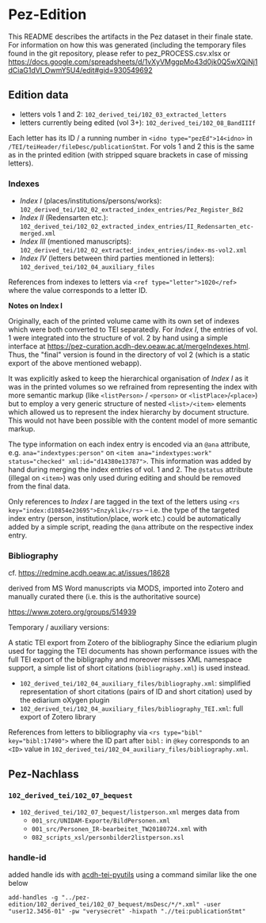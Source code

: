 # Pez-Edition

This README describes the artifacts in the Pez dataset in their finale state. For information on how this was generated (including the temporary files found in the git repository, please refer to pez_PROCESS.csv.xlsx or https://docs.google.com/spreadsheets/d/1vXyVMggpMo43d0jk0Q5wXQiNj1dCiaG1dVI_OwmY5U4/edit#gid=930549692

## Edition data

* letters vols 1 and 2: `102_derived_tei/102_03_extracted_letters`
* letters currently being edited (vol 3+):  `102_derived_tei/102_08_BandIIIf`

Each letter has its ID / a running number in `<idno type="pezEd">14<idno>` in `/TEI/teiHeader/fileDesc/publicationStmt`. For vols 1 and 2 this is the same as in the printed edition (with stripped square brackets in case of missing letters).

### Indexes 

* *Index I* (places/institutions/persons/works): `102_derived_tei/102_02_extracted_index_entries/Pez_Register_Bd2`
* *Index II* (Redensarten etc.): `102_derived_tei/102_02_extracted_index_entries/II_Redensarten_etc-merged.xml`
* *Index III* (mentioned manuscripts): `102_derived_tei/102_02_extracted_index_entries/index-ms-vol2.xml`
* *Index IV* (letters between third parties mentioned in letters): `102_derived_tei/102_04_auxiliary_files`

References from indexes to letters via `<ref type="letter">1020</ref>` where the value corresponds to a letter ID.

**Notes on Index I**

Originally, each of the printed volume came with its own set of indexes which were both converted to TEI separatedly. For *Index I*, the entries of vol. 1 were integrated into the structure of vol. 2 by hand using a simple interface at https://pez-curation.acdh-dev.oeaw.ac.at/mergeIndexes.html. Thus, the "final" version is found in the directory of vol 2 (which is a static export of the above mentioned webapp).

It was explicitly asked to keep the hierarchical organisation of *Index I* as it was in the printed volumes so we refrained from representing the index with more semantic markup (like `<listPerson>` / `<person>` or `<listPlace>`/`<place>`) but to employ a very generic structure of nested `<list>/<item>` elements which allowed us to represent the index hierarchy by document structure. This would not have been possible with the content model of more semantic markup.

The type information on each index entry is encoded via an `@ana` attribute, e.g. `ana="indextypes:person"` on `<item ana="indextypes:work" status="checked" xml:id="d14380e13787">`. This information was added by hand during merging the index entries of vol. 1 and 2. The `@status` attribute (illegal on `<item>`) was only used during editing and should be removed from the final data. 

Only references to *Index I* are tagged in the text of the letters using `<rs key="index:d10854e23695">Enzyklik</rs>` – i.e. the type of the targeted index entry (person, institution/place, work etc.) could be automatically added by a simple script, reading the `@ana` attribute on the respective index entry. 



### Bibliography 

cf. https://redmine.acdh.oeaw.ac.at/issues/18628 

derived from MS Word manuscripts via MODS, imported into Zotero and manually curated there (i.e. this is the authoritative source)

https://www.zotero.org/groups/514939

Temporary / auxiliary versions:

A static TEI export from Zotero of the bibliography Since the ediarium plugin used for tagging the TEI documents has shown performance issues with the full TEI export of the bibligraphy and moreover misses XML namespace support, a simple list of short citations (`bibliography.xml`) is used instead. 

* `102_derived_tei/102_04_auxiliary_files/bibliography.xml`: simplified representation of short citations (pairs of ID and short citation) used by the ediarium oXygen plugin 
* `102_derived_tei/102_04_auxiliary_files/bibliography_TEI.xml`: full export of Zotero library

References from letters to bibliography via `<rs type="bibl" key="bibl:17490">` where the ID part after `bibl:` in `@key` corresponds to an `<ID>` value in `102_derived_tei/102_04_auxiliary_files/bibliography.xml`.



## Pez-Nachlass

### `102_derived_tei/102_07_bequest`

* `102_derived_tei/102_07_bequest/listperson.xml` merges data from
  * `001_src/UNIDAM-Exporte/BildPersonen.xml`
  * `001_src/Personen_IR-bearbeitet_TW20180724.xml` with
  * `082_scripts_xsl/personbilder2listperson.xsl`

### handle-id

added handle ids with [acdh-tei-pyutils](https://acdh-tei-pyutils.readthedocs.io/en/latest/index.html) using a command similar like the one below

```shell
add-handles -g "../pez-edition/102_derived_tei/102_07_bequest/msDesc/*/*.xml" -user "user12.3456-01" -pw "verysecret" -hixpath ".//tei:publicationStmt"
```
